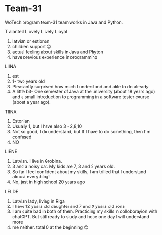# Team-31
WoTech program team-31 team works in Java and Python.

T alanted
L ovely
L ively
L oyal

1) latvian or estionan
2) children support 😊
3) actual feeling about skills in Java and Phyton
4) have previous experience in programming


LIINA
1) est 
2) 1- two years old  
3) Pleasantly surprised how much I understand and able to do already.
4) A little bit- One semester of Java at the university (about 18 years ago) and a small introduction to programming in a software tester course (about a year ago).

TIINA
1) Estonian 
2) Usually 1, but I have also 3 - 2,8,10 
3) Not so good, I do understand, but If I have to do something, then I´m confused  
4) NO

LIENE
1) Latvian. I live in Grobina. 
2) 3 and a noisy cat. My kids are 7, 3 and 2 years old.
3) So far I feel confident about my skills, I am trilled that I understand almost everything! 
4) No, just in high school 20 years ago

LELDE
1) Latvian lady, living in Riga
 2) I have 12 years old daughter and 7 and 9 years old sons 
3) I am quite bad in both of them. Practicing my skills in colloborayion with chatGPT. But still ready to study and hope one day I will understand more
4) me neither. total 0 at the beginning 😊
